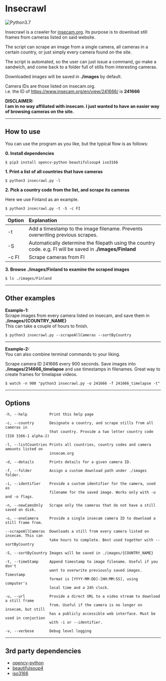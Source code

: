 # Insecrawl

![Python3.7](https://img.shields.io/badge/python-3.7-green)

Insecrawl is a crawler for [insecam.org](https://www.insecam.org/). Its purpose is to download still frames from cameras listed on said website.

The script can scrape an image from a single camera, all cameras in a certain country, or just simply every camera found on the site.

The script is automated, so the user can just issue a command, go make a sandwich, and come back to a folder full of stills from interesting cameras.

Downloaded images will be saved in **./images** by default.

Camera IDs are those listed on insecam.org.  
i.e. the ID of https://www.insecam.org/en/view/241666/ is **241666**

**DISCLAIMER:**  
**I am in no way affiliated with insecam. I just wanted to have an easier way of browsing cameras on the site.**

---

## How to use

You can use the program as you like, but the typical flow is as follows:

**0. Install dependencies**

```
$ pip3 install opencv-python beautifulsoup4 iso3166
```
**1. Print a list of all countries that have cameras**

```
$ python3 insecrawl.py -l
```

**2. Pick a country code from the list, and scrape its cameras**

Here we use Finland as an example.

```
$ python3 insecrawl.py -t -S -c FI
```

| Option | Explanation                                                                                                |
| :----- | :--------------------------------------------------------------------------------------------------------- |
| -t     | Add a timestamp to the image filename. Prevents overwriting previous scrapes.                              |
| -S     | Automatically determine the filepath using the country code. e.g. FI will be saved in **./images/Finland** |
| -c FI  | Scrape cameras from FI                                                                                     |

**3. Browse ./images/Finland to examine the scraped images**

```
$ ls ./images/Finland
```

---

## Other examples

**Example-1:**  
Scrape images from every camera listed on insecam, and save them in **./images/{COUNTRY_NAME}**  
This can take a couple of hours to finish.

```
$ python3 insecrawl.py --scrapeAllCameras --sortByCountry
```

---

**Example-2:**  
You can also combine terminal commands to your liking.

Scrape camera ID 241666 every 900 seconds.
Save images into **./images/214666_timelapse** and use timestamps in filenames. Great way to create frames for timelapse videos.

```
$ watch -n 900 "python3 insecrawl.py -o 241666 -f 241666_timelapse -t"
```

---

## Options

```
-h, --help          Print this help page

-c, --country       Designate a country, and scrape stills from all cameras in
                    that country. Provide a two letter country code (ISO 3166-1 alpha-2)

-l, --listCountries Prints all countries, country codes and camera amounts listed on
                    insecam.org

-d, --details       Prints details for a given camera ID.

-f, --folder        Assign a custom download path under ./images folder.

-i, --identifier    Provide a custom identifier for the camera, used as
                    filename for the saved image. Works only with -u and -o flags.

-n, --newCamsOnly   Scrape only the cameras that do not have a still saved on disk.

-o, --oneCamera     Provide a single insecam camera ID to download a still frame from.

--scrapeAllCameras  Downloads a still from every camera listed on insecam. This can
                    take hours to complete. Best used together with --sortByCountry

-S, --sortByCountry Images will be saved in ./images/{COUNTRY_NAME}

-t, --timeStamp     Append timestamp to image filename. Useful if you don't
                    want to overwrite previously saved images. Timestamp
                    format is [YYYY-MM-DD]-[HH:MM:SS], using computer's
                    local time and a 24h clock.

-u, --url           Provide a direct URL to a video stream to download a still frame
                    from. Useful if the camera is no longer on insecam, but still
                    has a publicly accessible web interface. Must be used in conjuction
                    with -i or --identifier.

-v, --verbose       Debug level logging
```

---

## 3rd party dependencies

- [opencv-python](https://pypi.org/project/opencv-python/)
- [beautifulsoup4](https://pypi.org/project/beautifulsoup4/)
- [iso3166](https://pypi.org/project/iso3166/)
